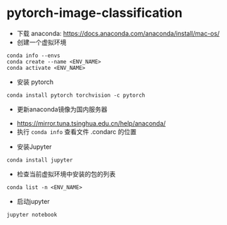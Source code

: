 # pytorch-image-classification

- 下载 anaconda: https://docs.anaconda.com/anaconda/install/mac-os/
- 创建一个虚拟环境
```
conda info --envs
conda create --name <ENV_NAME>
conda activate <ENV_NAME>
```

- 安装 pytorch
```
conda install pytorch torchvision -c pytorch
```

- 更新anaconda镜像为国内服务器

* https://mirror.tuna.tsinghua.edu.cn/help/anaconda/
* 执行 `conda info` 查看文件 .condarc 的位置

- 安装Jupyter
```
conda install jupyter
``` 

- 检查当前虚拟环境中安装的包的列表
```
conda list -n <ENV_NAME>
```

- 启动jupyter
```
jupyter notebook
```
